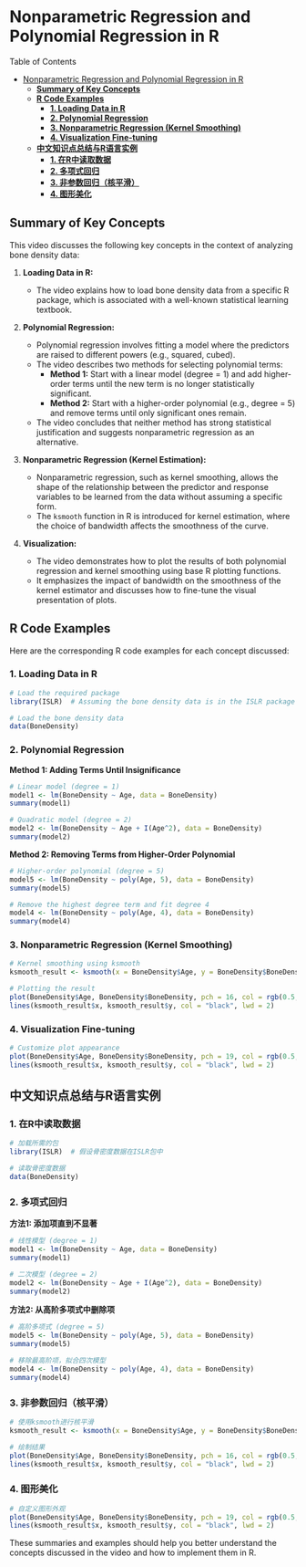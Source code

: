 # Nonparametric Regression and Polynomial Regression in R

Table of Contents

- [Nonparametric Regression and Polynomial Regression in R](#nonparametric-regression-and-polynomial-regression-in-r)
  - [**Summary of Key Concepts**](#summary-of-key-concepts)
  - [**R Code Examples**](#r-code-examples)
    - [**1. Loading Data in R**](#1-loading-data-in-r)
    - [**2. Polynomial Regression**](#2-polynomial-regression)
    - [**3. Nonparametric Regression (Kernel Smoothing)**](#3-nonparametric-regression-kernel-smoothing)
    - [**4. Visualization Fine-tuning**](#4-visualization-fine-tuning)
  - [**中文知识点总结与R语言实例**](#中文知识点总结与r语言实例)
    - [**1. 在R中读取数据**](#1-在r中读取数据)
    - [**2. 多项式回归**](#2-多项式回归)
    - [**3. 非参数回归（核平滑）**](#3-非参数回归核平滑)
    - [**4. 图形美化**](#4-图形美化)

## **Summary of Key Concepts**

This video discusses the following key concepts in the context of analyzing bone density data:

1. **Loading Data in R:**
   - The video explains how to load bone density data from a specific R package, which is associated with a well-known statistical learning textbook.

2. **Polynomial Regression:**
   - Polynomial regression involves fitting a model where the predictors are raised to different powers (e.g., squared, cubed).
   - The video describes two methods for selecting polynomial terms:
     - **Method 1:** Start with a linear model (degree = 1) and add higher-order terms until the new term is no longer statistically significant.
     - **Method 2:** Start with a higher-order polynomial (e.g., degree = 5) and remove terms until only significant ones remain.
   - The video concludes that neither method has strong statistical justification and suggests nonparametric regression as an alternative.

3. **Nonparametric Regression (Kernel Estimation):**
   - Nonparametric regression, such as kernel smoothing, allows the shape of the relationship between the predictor and response variables to be learned from the data without assuming a specific form.
   - The `ksmooth` function in R is introduced for kernel estimation, where the choice of bandwidth affects the smoothness of the curve.

4. **Visualization:**
   - The video demonstrates how to plot the results of both polynomial regression and kernel smoothing using base R plotting functions.
   - It emphasizes the impact of bandwidth on the smoothness of the kernel estimator and discusses how to fine-tune the visual presentation of plots.

## **R Code Examples**

Here are the corresponding R code examples for each concept discussed:

### **1. Loading Data in R**

```R
# Load the required package
library(ISLR)  # Assuming the bone density data is in the ISLR package

# Load the bone density data
data(BoneDensity)
```

### **2. Polynomial Regression**

**Method 1: Adding Terms Until Insignificance**

```R
# Linear model (degree = 1)
model1 <- lm(BoneDensity ~ Age, data = BoneDensity)
summary(model1)

# Quadratic model (degree = 2)
model2 <- lm(BoneDensity ~ Age + I(Age^2), data = BoneDensity)
summary(model2)
```

**Method 2: Removing Terms from Higher-Order Polynomial**

```R
# Higher-order polynomial (degree = 5)
model5 <- lm(BoneDensity ~ poly(Age, 5), data = BoneDensity)
summary(model5)

# Remove the highest degree term and fit degree 4
model4 <- lm(BoneDensity ~ poly(Age, 4), data = BoneDensity)
summary(model4)
```

### **3. Nonparametric Regression (Kernel Smoothing)**

```R
# Kernel smoothing using ksmooth
ksmooth_result <- ksmooth(x = BoneDensity$Age, y = BoneDensity$BoneDensity, kernel = "normal", bandwidth = 1)

# Plotting the result
plot(BoneDensity$Age, BoneDensity$BoneDensity, pch = 16, col = rgb(0.5, 0.5, 0.5, 0.9))
lines(ksmooth_result$x, ksmooth_result$y, col = "black", lwd = 2)
```

### **4. Visualization Fine-tuning**

```R
# Customize plot appearance
plot(BoneDensity$Age, BoneDensity$BoneDensity, pch = 19, col = rgb(0.5, 0.5, 0.5, 0.7), cex = 1.2)
lines(ksmooth_result$x, ksmooth_result$y, col = "black", lwd = 2)
```

## **中文知识点总结与R语言实例**

### **1. 在R中读取数据**

```R
# 加载所需的包
library(ISLR)  # 假设骨密度数据在ISLR包中

# 读取骨密度数据
data(BoneDensity)
```

### **2. 多项式回归**

**方法1: 添加项直到不显著**

```R
# 线性模型 (degree = 1)
model1 <- lm(BoneDensity ~ Age, data = BoneDensity)
summary(model1)

# 二次模型 (degree = 2)
model2 <- lm(BoneDensity ~ Age + I(Age^2), data = BoneDensity)
summary(model2)
```

**方法2: 从高阶多项式中删除项**

```R
# 高阶多项式 (degree = 5)
model5 <- lm(BoneDensity ~ poly(Age, 5), data = BoneDensity)
summary(model5)

# 移除最高阶项，拟合四次模型
model4 <- lm(BoneDensity ~ poly(Age, 4), data = BoneDensity)
summary(model4)
```

### **3. 非参数回归（核平滑）**

```R
# 使用ksmooth进行核平滑
ksmooth_result <- ksmooth(x = BoneDensity$Age, y = BoneDensity$BoneDensity, kernel = "normal", bandwidth = 1)

# 绘制结果
plot(BoneDensity$Age, BoneDensity$BoneDensity, pch = 16, col = rgb(0.5, 0.5, 0.5, 0.9))
lines(ksmooth_result$x, ksmooth_result$y, col = "black", lwd = 2)
```

### **4. 图形美化**

```R
# 自定义图形外观
plot(BoneDensity$Age, BoneDensity$BoneDensity, pch = 19, col = rgb(0.5, 0.5, 0.5, 0.7), cex = 1.2)
lines(ksmooth_result$x, ksmooth_result$y, col = "black", lwd = 2)
```

These summaries and examples should help you better understand the concepts discussed in the video and how to implement them in R.
